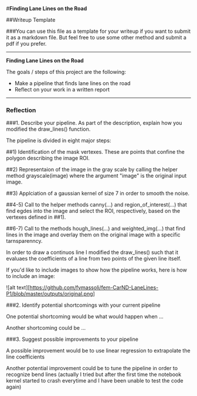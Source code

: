 #**Finding Lane Lines on the Road** 

##Writeup Template

###You can use this file as a template for your writeup if you want to submit it as a markdown file. But feel free to use some other method and submit a pdf if you prefer.

---

**Finding Lane Lines on the Road**

The goals / steps of this project are the following:
* Make a pipeline that finds lane lines on the road
* Reflect on your work in a written report


[//]: # (Image References)

[image1]: ./examples/grayscale.jpg "Grayscale"

---

### Reflection

###1. Describe your pipeline. As part of the description, explain how you modified the draw_lines() function.

The pipeline is divided in eight major steps:

##1) Identification of the mask vertexes. These are points that confine the polygon describing the image ROI. 

##2) Representaion of the image in the gray scale by calling the helper method grayscale(image) where the argument "image" is the original input image.

##3) Applciation of a gaussian kernel of size 7 in order to smooth the noise. 

##4-5) Call to the helper methods canny(...) and region_of_interest(...) that find egdes into the image and select the ROI, respectively, based on the vertexes defined in ##1).

##6-7) Call to the methods hough_lines(...) and weighted_img(...) that find lines in the image and overlay them on the original image with a specific tarnsparenncy. 

In order to draw a continuos line I modified the draw_lines() such that it evaluaes the coefficients of a line from two points of the given line itself.

If you'd like to include images to show how the pipeline works, here is how to include an image: 

![alt text][https://github.com/fvmassoli/fem-CarND-LaneLines-P1/blob/master/outputs/original.png]


###2. Identify potential shortcomings with your current pipeline


One potential shortcoming would be what would happen when ... 

Another shortcoming could be ...


###3. Suggest possible improvements to your pipeline

A possible improvement would be to use linear regression to extrapolate the line coefficients

Another potential improvement could be to tune the pipeline in order to recognize bend lines (actually I tried but after the first time the notebook kernel started to crash everytime and I have been unable to test the code again)
